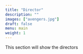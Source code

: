 ```yaml
---
title: "Director"
description: ""
images: ["avengers.jpg"]
draft: false
menu: main
weight: 1
---
```


This section will show the directors